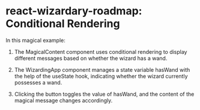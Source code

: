 # react-wizardary-roadmap: Conditional Rendering
In this magical example:

1. The MagicalContent component uses conditional rendering to display different messages based on whether the wizard has a wand.

2. The WizardingApp component manages a state variable hasWand with the help of the useState hook, indicating whether the wizard currently possesses a wand.

3. Clicking the button toggles the value of hasWand, and the content of the magical message changes accordingly.
